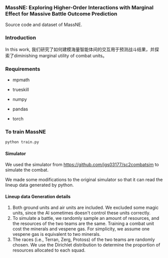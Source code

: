 ### MassNE: Exploring Higher-Order Interactions with Marginal Effect for Massive Battle Outcome Prediction

Source code and dataset of MassNE.

### Introduction

In this work, 我们研究了如何建模海量智能体间的交互用于预测战斗结果，并探索了diminishing marginal utility of combat units。

### Requirements

* mpmath
* trueskill 

* numpy 
* pandas
* torch

### To train MassNE

```python
python train.py
```



#### Simulator 

We used the simulator from https://github.com/jgs03177/sc2combatsim to simulate the combat. 

We made some modifications to the original simulator so that it can read the lineup data generated by python.



#### Lineup data Generation details

1. Both ground units and air units are included. We excluded some magic units, since the AI sometimes doesn't control these units correctly.
3. To simulate a battle, we randomly sample an amount of resources, and the resources of the two teams are the same. Training a combat unit cost the minerals and vespene gas. For simplicity, we assume one vespene gas is equivalent to two minerals.
4. The races (i.e., Terran, Zerg, Protoss) of the two teams are randomly chosen. We use the Dirichlet distribution to determine the proportion of resources allocated to each squad.
